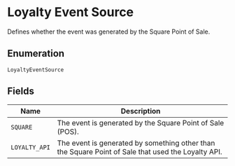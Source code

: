 <!-- Optimized: 2025-10-06 -->
<!-- RPM: 1.6.2.1.1.6.2.1_loyalty-event-source_20251006 -->
<!-- Session: E2E RPM DNA Application -->
<!-- AOM: RND (Reggie & Dro) -->
<!-- COI: TECHNOLOGY -->
<!-- RPM: HIGH -->
<!-- ACTION: BUILD -->

# Loyalty Event Source

Defines whether the event was generated by the Square Point of Sale.

## Enumeration

`LoyaltyEventSource`

## Fields

| Name | Description |
|  --- | --- |
| `SQUARE` | The event is generated by the Square Point of Sale (POS). |
| `LOYALTY_API` | The event is generated by something other than the Square Point of Sale that used the Loyalty API. |
